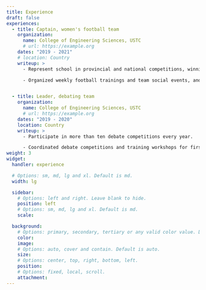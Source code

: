 ```yaml
---
title: Experience
draft: false
experiences:
  - title: Captain, women's football team
    organization:
      name: College of Engineering Sciences, USTC
      # url: https://example.org
    dates: "2019 - 2021"
    # location: Country
    writeup: >
      - Represent school in provincial and national competitions, winning the championship in Anhui Province.

      - Organized weekly football trainings and team social events, and led team to participate in more than 15 football competitions per year.


  - title: Leader, debating team
    organization:
      name: College of Engineering Sciences, USTC
      # url: https://example.org
    dates: "2019 - 2020"
    location: Country
    writeup: >
      - Participate in more than ten debate competitions every year. 

      - Coordinated debate competitions and training workshops for first-year students.
weight: 3
widget:
  handler: experience

  # Options: sm, md, lg and xl. Default is md.
  width: lg

  sidebar:
    # Options: left and right. Leave blank to hide.
    position: left
    # Options: sm, md, lg and xl. Default is md.
    scale:

  background:
    # Options: primary, secondary, tertiary or any valid color value. Default is primary.
    color:
    image:
    # Options: auto, cover and contain. Default is auto.
    size:
    # Options: center, top, right, bottom, left.
    position:
    # Options: fixed, local, scroll.
    attachment:
---
```

